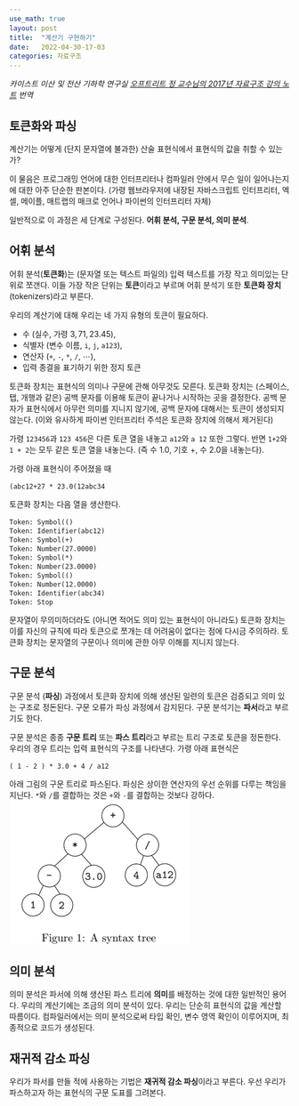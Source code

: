 ```yaml
---
use_math: true
layout: post
title:  "계산기 구현하기"
date:   2022-04-30-17-03
categories: 자료구조
---
```

*카이스트 이산 및 전산 기하학 연구실 [오프트리트 정 교수님의 2017년 자료구조 강의 노트](https://otfried.org/courses/cs206/) 번역*
## 토큰화와 파싱
계산기는 어떻게 (단지 문자열에 불과한) 산술 표현식에서 표현식의 값을 취할 수 있는가? 

이 물음은 프로그래밍 언어에 대한 인터프리터나 컴파일러 안에서 무슨 일이 일어나는지에 대한 아주 단순한 판본이다. (가령 웹브라우저에 내장된 자바스크립트 인터프리터, 엑셀, 메이플, 매트랩의 매크로 언어나 파이썬의 인터프리터 자체)

일반적으로 이 과정은 세 단계로 구성된다. **어휘 분석, 구문 분석, 의미 분석**.
## 어휘 분석
어휘 분석(**토큰화**)는 (문자열 또는 텍스트 파일의) 입력 텍스트를 가장 작고 의미있는 단위로 쪼갠다. 이들 가장 작은 단위는 **토큰**이라고 부르며 어휘 분석기 또한 **토큰화 장치**(tokenizers)라고 부른다.

우리의 계산기에 대해 우리는 네 가지 유형의 토큰이 필요하다.
- 수 (실수, 가령 $3, 71, 23.45$),
- 식별자 (변수 이름, `i`, `j`, `a123`),
- 연산자 (`+`, `-`, `*`, `/`, $\cdots$),
- 입력 종결을 표기하기 위한 정지 토큰

토큰화 장치는 표현식의 의미나 구문에 관해 아무것도 모른다. 토큰화 장치는 (스페이스, 탭, 개행과 같은) 공백 문자를 이용해 토큰이 끝나거나 시작하는 곳을 결정한다. 공백 문자가 표현식에서 아무런 의미를 지니지 않기에, 공백 문자에 대해서는 토큰이 생성되지 않는다. (이와 유사하게 파이썬 인터프리터 주석은 토큰화 장치에 의해서 제거된다)

가령 `123456`과 `123 456`은 다른 토큰 열을 내놓고 `a12`와 `a 12` 또한 그렇다. 반면 `1+2`와 `1 + 2`는 모두 같은 토큰 열을 내놓는다. (즉 수 $1.0$, 기호 $+$, 수 $2.0$을 내놓는다).

가령 아래 표현식이 주어졌을 때
```
(abc12+27 * 23.0(12abc34
```
토큰화 장치는 다음 열을 생산한다.
```
Token: Symbol(()
Token: Identifier(abc12)
Token: Symbol(+)
Token: Number(27.0000)
Token: Symbol(*)
Token: Number(23.0000)
Token: Symbol(()
Token: Number(12.0000)
Token: Identifier(abc34)
Token: Stop
```
문자열이 무의미하더라도 (아니면 적어도 의미 있는 표현식이 아니라도) 토큰화 장치는 이를 자신의 규칙에 따라 토큰으로 쪼개는 데 어려움이 없다는 점에 다시금 주의하라. 토큰화 장치는 문자열의 구문이나 의미에 관한 아무 이해를 지니지 않는다.
## 구문 분석
구문 분석 (**파싱**) 과정에서 토큰화 장치에 의해 생산된 일련의 토큰은 검증되고 의미 있는 구조로 정돈된다. 구문 오류가 파싱 과정에서 감지된다. 구문 분석기는 **파서**라고 부르기도 한다.

구문 분석은 종종 **구문 트리** 또는 **파스 트리**라고 부르는 트리 구조로 토큰을 정돈한다. 우리의 경우 트리는 입력 표현식의 구조를 나타낸다. 가령 아래 표현식은 
```
( 1 - 2 ) * 3.0 + 4 / a12
```
아래 그림의 구문 트리로 파스된다. 파싱은 상이한 연산자의 우선 순위를 다루는 책임을 지닌다. `*`와 `/`를 결합하는 것은 `+`와 `-`를 결합하는 것보다 강하다.
![Fig1](_posts/img/dat_2_1.png)
## 의미 분석
의미 분석은 파서에 의해 생산된 파스 트리에 **의미**를 배정하는 것에 대한 일반적인 용어다. 우리의 계산기에는 조금의 의미 분석이 있다. 우리는 단순히 표현식의 값을 계산할 따름이다. 컴파일러에서는 의미 분석으로써 타입 확인, 변수 영역 확인이 이루어지며, 최종적으로 코드가 생성된다.
 
## 재귀적 감소 파싱
우리가 파서를 만들 적에 사용하는 기법은 **재귀적 감소 파싱**이라고 부른다. 우선 우리가 파스하고자 하는 표현식의 구문 도표를 그려본다.